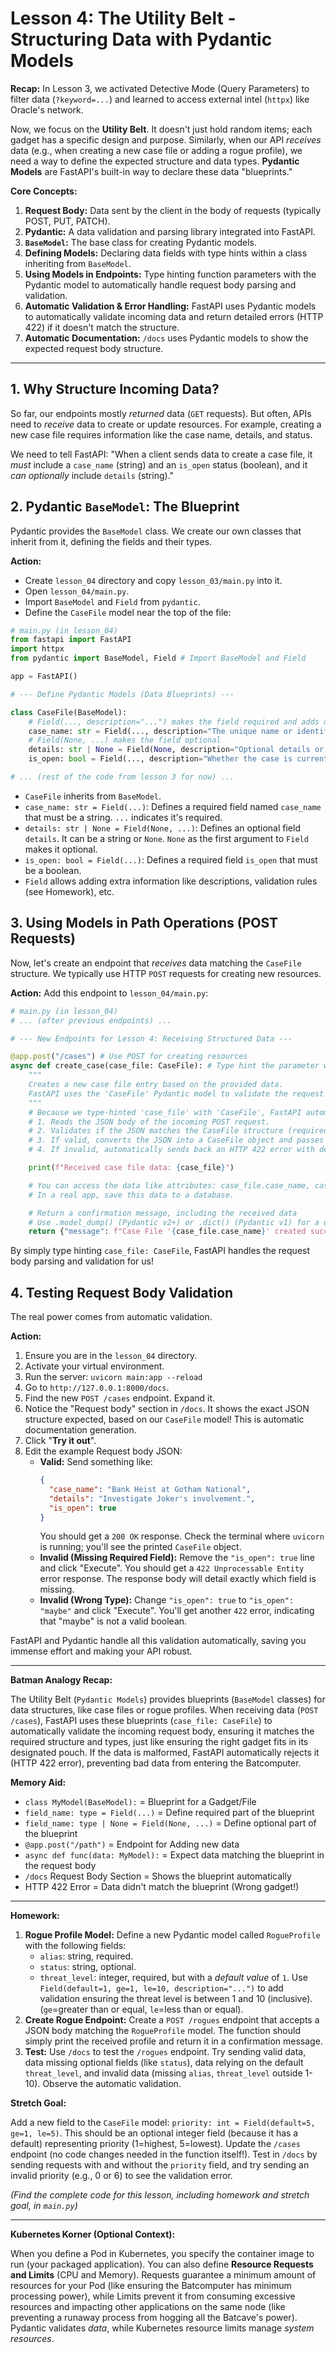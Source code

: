 # Lesson 4: The Utility Belt - Structuring Data with Pydantic Models

**Recap:** In Lesson 3, we activated Detective Mode (Query Parameters) to filter data (`?keyword=...`) and learned to access external intel (`httpx`) like Oracle's network.

Now, we focus on the **Utility Belt**. It doesn't just hold random items; each gadget has a specific design and purpose. Similarly, when our API *receives* data (e.g., when creating a new case file or adding a rogue profile), we need a way to define the expected structure and data types. **Pydantic Models** are FastAPI's built-in way to declare these data "blueprints."

**Core Concepts:**

1.  **Request Body:** Data sent by the client in the body of requests (typically POST, PUT, PATCH).
2.  **Pydantic:** A data validation and parsing library integrated into FastAPI.
3.  **`BaseModel`:** The base class for creating Pydantic models.
4.  **Defining Models:** Declaring data fields with type hints within a class inheriting from `BaseModel`.
5.  **Using Models in Endpoints:** Type hinting function parameters with the Pydantic model to automatically handle request body parsing and validation.
6.  **Automatic Validation & Error Handling:** FastAPI uses Pydantic models to automatically validate incoming data and return detailed errors (HTTP 422) if it doesn't match the structure.
7.  **Automatic Documentation:** `/docs` uses Pydantic models to show the expected request body structure.

---

## 1. Why Structure Incoming Data?

So far, our endpoints mostly *returned* data (`GET` requests). But often, APIs need to *receive* data to create or update resources. For example, creating a new case file requires information like the case name, details, and status.

We need to tell FastAPI: "When a client sends data to create a case file, it *must* include a `case_name` (string) and an `is_open` status (boolean), and it *can optionally* include `details` (string)."

## 2. Pydantic `BaseModel`: The Blueprint

Pydantic provides the `BaseModel` class. We create our own classes that inherit from it, defining the fields and their types.

**Action:**

*   Create `lesson_04` directory and copy `lesson_03/main.py` into it.
*   Open `lesson_04/main.py`.
*   Import `BaseModel` and `Field` from `pydantic`.
*   Define the `CaseFile` model near the top of the file:

```python
# main.py (in lesson_04)
from fastapi import FastAPI
import httpx
from pydantic import BaseModel, Field # Import BaseModel and Field

app = FastAPI()

# --- Define Pydantic Models (Data Blueprints) ---

class CaseFile(BaseModel):
    # Field(..., description="...") makes the field required and adds description to docs
    case_name: str = Field(..., description="The unique name or identifier for the case.")
    # Field(None, ...) makes the field optional
    details: str | None = Field(None, description="Optional details or summary of the case.")
    is_open: bool = Field(..., description="Whether the case is currently active/open.")

# ... (rest of the code from lesson 3 for now) ...
```

*   `CaseFile` inherits from `BaseModel`.
*   `case_name: str = Field(...)`: Defines a required field named `case_name` that must be a string. `...` indicates it's required.
*   `details: str | None = Field(None, ...)`: Defines an optional field `details`. It can be a string or `None`. `None` as the first argument to `Field` makes it optional.
*   `is_open: bool = Field(...)`: Defines a required field `is_open` that must be a boolean.
*   `Field` allows adding extra information like descriptions, validation rules (see Homework), etc.

## 3. Using Models in Path Operations (POST Requests)

Now, let's create an endpoint that *receives* data matching the `CaseFile` structure. We typically use HTTP `POST` requests for creating new resources.

**Action:** Add this endpoint to `lesson_04/main.py`:

```python
# main.py (in lesson_04)
# ... (after previous endpoints) ...

# --- New Endpoints for Lesson 4: Receiving Structured Data ---

@app.post("/cases") # Use POST for creating resources
async def create_case(case_file: CaseFile): # Type hint the parameter with the Pydantic model
    """
    Creates a new case file entry based on the provided data.
    FastAPI uses the 'CaseFile' Pydantic model to validate the request body automatically.
    """
    # Because we type-hinted 'case_file' with 'CaseFile', FastAPI automatically:
    # 1. Reads the JSON body of the incoming POST request.
    # 2. Validates if the JSON matches the CaseFile structure (required fields, types).
    # 3. If valid, converts the JSON into a CaseFile object and passes it here.
    # 4. If invalid, automatically sends back an HTTP 422 error with details.

    print(f"Received case file data: {case_file}")

    # You can access the data like attributes: case_file.case_name, case_file.details
    # In a real app, save this data to a database.

    # Return a confirmation message, including the received data
    # Use .model_dump() (Pydantic v2+) or .dict() (Pydantic v1) for a dictionary representation
    return {"message": f"Case File '{case_file.case_name}' created successfully.", "received_data": case_file.model_dump()}

```

By simply type hinting `case_file: CaseFile`, FastAPI handles the request body parsing and validation for us!

## 4. Testing Request Body Validation

The real power comes from automatic validation.

**Action:**

1.  Ensure you are in the `lesson_04` directory.
2.  Activate your virtual environment.
3.  Run the server: `uvicorn main:app --reload`
4.  Go to `http://127.0.0.1:8000/docs`.
5.  Find the new `POST /cases` endpoint. Expand it.
6.  Notice the "Request body" section in `/docs`. It shows the exact JSON structure expected, based on our `CaseFile` model! This is automatic documentation generation.
7.  Click "**Try it out**".
8.  Edit the example Request body JSON:
    *   **Valid:** Send something like:
        ```json
        {
          "case_name": "Bank Heist at Gotham National",
          "details": "Investigate Joker's involvement.",
          "is_open": true
        }
        ```
        You should get a `200 OK` response. Check the terminal where `uvicorn` is running; you'll see the printed `CaseFile` object.
    *   **Invalid (Missing Required Field):** Remove the `"is_open": true` line and click "Execute". You should get a `422 Unprocessable Entity` error response. The response body will detail exactly which field is missing.
    *   **Invalid (Wrong Type):** Change `"is_open": true` to `"is_open": "maybe"` and click "Execute". You'll get another `422` error, indicating that "maybe" is not a valid boolean.

FastAPI and Pydantic handle all this validation automatically, saving you immense effort and making your API robust.

---

**Batman Analogy Recap:**

The Utility Belt (`Pydantic Models`) provides blueprints (`BaseModel` classes) for data structures, like case files or rogue profiles. When receiving data (`POST /cases`), FastAPI uses these blueprints (`case_file: CaseFile`) to automatically validate the incoming request body, ensuring it matches the required structure and types, just like ensuring the right gadget fits in its designated pouch. If the data is malformed, FastAPI automatically rejects it (HTTP 422 error), preventing bad data from entering the Batcomputer.

**Memory Aid:**

*   `class MyModel(BaseModel):` = Blueprint for a Gadget/File
*   `field_name: type = Field(...)` = Define required part of the blueprint
*   `field_name: type | None = Field(None, ...)` = Define optional part of the blueprint
*   `@app.post("/path")` = Endpoint for Adding new data
*   `async def func(data: MyModel):` = Expect data matching the blueprint in the request body
*   `/docs` Request Body Section = Shows the blueprint automatically
*   HTTP 422 Error = Data didn't match the blueprint (Wrong gadget!)

---

**Homework:**

1.  **Rogue Profile Model:** Define a new Pydantic model called `RogueProfile` with the following fields:
    *   `alias`: string, required.
    *   `status`: string, optional.
    *   `threat_level`: integer, required, but with a *default value* of `1`. Use `Field(default=1, ge=1, le=10, description="...")` to add validation ensuring the threat level is between 1 and 10 (inclusive). (`ge`=greater than or equal, `le`=less than or equal).
2.  **Create Rogue Endpoint:** Create a `POST /rogues` endpoint that accepts a JSON body matching the `RogueProfile` model. The function should simply print the received profile and return it in a confirmation message.
3.  **Test:** Use `/docs` to test the `/rogues` endpoint. Try sending valid data, data missing optional fields (like `status`), data relying on the default `threat_level`, and invalid data (missing `alias`, `threat_level` outside 1-10). Observe the automatic validation.

**Stretch Goal:**

Add a new field to the `CaseFile` model: `priority: int = Field(default=5, ge=1, le=5)`. This should be an optional integer field (because it has a default) representing priority (1=highest, 5=lowest). Update the `/cases` endpoint (no code changes needed in the function itself!). Test in `/docs` by sending requests with and without the `priority` field, and try sending an invalid priority (e.g., 0 or 6) to see the validation error.

*(Find the complete code for this lesson, including homework and stretch goal, in `main.py`)*

---

**Kubernetes Korner (Optional Context):**

When you define a Pod in Kubernetes, you specify the container image to run (your packaged application). You can also define **Resource Requests and Limits** (CPU and Memory). Requests guarantee a minimum amount of resources for your Pod (like ensuring the Batcomputer has minimum processing power), while Limits prevent it from consuming excessive resources and impacting other applications on the same node (like preventing a runaway process from hogging all the Batcave's power). Pydantic validates *data*, while Kubernetes resource limits manage *system resources*.
